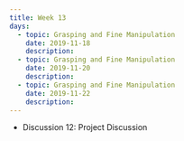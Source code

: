 ```yaml
---
title: Week 13
days:
  - topic: Grasping and Fine Manipulation
    date: 2019-11-18
    description: 
  - topic: Grasping and Fine Manipulation
    date: 2019-11-20
    description: 
  - topic: Grasping and Fine Manipulation
    date: 2019-11-22
    description: 
---
```


- Discussion 12: Project Discussion
